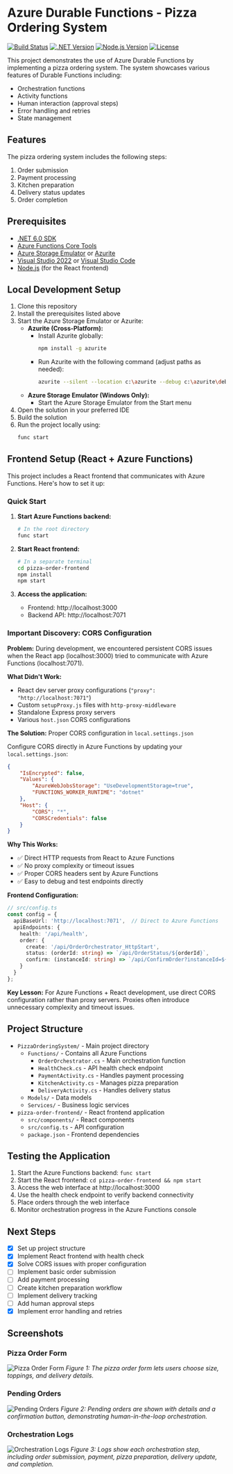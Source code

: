 # Azure Durable Functions - Pizza Ordering System

[![Build Status](https://github.com/tonyjoanes/azure-durable-functions/actions/workflows/build.yml/badge.svg)](https://github.com/tonyjoanes/azure-durable-functions/actions/workflows/build.yml)
[![.NET Version](https://img.shields.io/badge/.NET-8.0-blue.svg)](https://dotnet.microsoft.com/download/dotnet/8.0)
[![Node.js Version](https://img.shields.io/badge/Node.js-18.x-green.svg)](https://nodejs.org/)
[![License](https://img.shields.io/badge/license-MIT-blue.svg)](LICENSE)

This project demonstrates the use of Azure Durable Functions by implementing a pizza ordering system. The system showcases various features of Durable Functions including:
- Orchestration functions
- Activity functions
- Human interaction (approval steps)
- Error handling and retries
- State management

## Features

The pizza ordering system includes the following steps:
1. Order submission
2. Payment processing
3. Kitchen preparation
4. Delivery status updates
5. Order completion

## Prerequisites

- [.NET 6.0 SDK](https://dotnet.microsoft.com/download/dotnet/6.0)
- [Azure Functions Core Tools](https://docs.microsoft.com/en-us/azure/azure-functions/functions-run-local)
- [Azure Storage Emulator](https://docs.microsoft.com/en-us/azure/storage/common/storage-use-emulator) or [Azurite](https://github.com/Azure/Azurite)
- [Visual Studio 2022](https://visualstudio.microsoft.com/) or [Visual Studio Code](https://code.visualstudio.com/)
- [Node.js](https://nodejs.org/) (for the React frontend)

## Local Development Setup

1. Clone this repository
2. Install the prerequisites listed above
3. Start the Azure Storage Emulator or Azurite:
   - **Azurite (Cross-Platform):**
     - Install Azurite globally:
       ```bash
       npm install -g azurite
       ```
     - Run Azurite with the following command (adjust paths as needed):
       ```bash
       azurite --silent --location c:\azurite --debug c:\azurite\debug.log
       ```
   - **Azure Storage Emulator (Windows Only):**
     - Start the Azure Storage Emulator from the Start menu
4. Open the solution in your preferred IDE
5. Build the solution
6. Run the project locally using:
   ```bash
   func start
   ```

## Frontend Setup (React + Azure Functions)

This project includes a React frontend that communicates with Azure Functions. Here's how to set it up:

### Quick Start
1. **Start Azure Functions backend:**
   ```bash
   # In the root directory
   func start
   ```

2. **Start React frontend:**
   ```bash
   # In a separate terminal
   cd pizza-order-frontend
   npm install
   npm start
   ```

3. **Access the application:**
   - Frontend: http://localhost:3000
   - Backend API: http://localhost:7071

### Important Discovery: CORS Configuration

**Problem:** During development, we encountered persistent CORS issues when the React app (localhost:3000) tried to communicate with Azure Functions (localhost:7071).

**What Didn't Work:**
- React dev server proxy configurations (`"proxy": "http://localhost:7071"`)
- Custom `setupProxy.js` files with `http-proxy-middleware`
- Standalone Express proxy servers
- Various `host.json` CORS configurations

**The Solution:** Proper CORS configuration in `local.settings.json`

Configure CORS directly in Azure Functions by updating your `local.settings.json`:

```json
{
    "IsEncrypted": false,
    "Values": {
        "AzureWebJobsStorage": "UseDevelopmentStorage=true",
        "FUNCTIONS_WORKER_RUNTIME": "dotnet"
    },
    "Host": {
        "CORS": "*",
        "CORSCredentials": false
    }
}
```

**Why This Works:**
- ✅ Direct HTTP requests from React to Azure Functions
- ✅ No proxy complexity or timeout issues
- ✅ Proper CORS headers sent by Azure Functions
- ✅ Easy to debug and test endpoints directly

**Frontend Configuration:**
```typescript
// src/config.ts
const config = {
  apiBaseUrl: 'http://localhost:7071',  // Direct to Azure Functions
  apiEndpoints: {
    health: '/api/health',
    order: {
      create: '/api/OrderOrchestrator_HttpStart',
      status: (orderId: string) => `/api/OrderStatus/${orderId}`,
      confirm: (instanceId: string) => `/api/ConfirmOrder?instanceId=${instanceId}`
    }
  }
};
```

**Key Lesson:** For Azure Functions + React development, use direct CORS configuration rather than proxy servers. Proxies often introduce unnecessary complexity and timeout issues.

## Project Structure

- `PizzaOrderingSystem/` - Main project directory
  - `Functions/` - Contains all Azure Functions
    - `OrderOrchestrator.cs` - Main orchestration function
    - `HealthCheck.cs` - API health check endpoint
    - `PaymentActivity.cs` - Handles payment processing
    - `KitchenActivity.cs` - Manages pizza preparation
    - `DeliveryActivity.cs` - Handles delivery status
  - `Models/` - Data models
  - `Services/` - Business logic services
- `pizza-order-frontend/` - React frontend application
  - `src/components/` - React components
  - `src/config.ts` - API configuration
  - `package.json` - Frontend dependencies

## Testing the Application

1. Start the Azure Functions backend: `func start`
2. Start the React frontend: `cd pizza-order-frontend && npm start`
3. Access the web interface at http://localhost:3000
4. Use the health check endpoint to verify backend connectivity
5. Place orders through the web interface
6. Monitor orchestration progress in the Azure Functions console

## Next Steps

- [x] Set up project structure
- [x] Implement React frontend with health check
- [x] Solve CORS issues with proper configuration
- [ ] Implement basic order submission
- [ ] Add payment processing
- [ ] Create kitchen preparation workflow
- [ ] Implement delivery tracking
- [ ] Add human approval steps
- [x] Implement error handling and retries

## Screenshots

### Pizza Order Form
![Pizza Order Form](screenshots/pizza-order-form.png)
*Figure 1: The pizza order form lets users choose size, toppings, and delivery details.*

### Pending Orders
![Pending Orders](screenshots/pending-orders.png)
*Figure 2: Pending orders are shown with details and a confirmation button, demonstrating human-in-the-loop orchestration.*

### Orchestration Logs
![Orchestration Logs](screenshots/orchestration-logs.png)
*Figure 3: Logs show each orchestration step, including order submission, payment, pizza preparation, delivery update, and completion.*